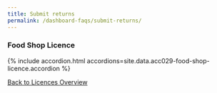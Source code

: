 ```yaml
---
title: Submit returns
permalink: /dashboard-faqs/submit-returns/
---
```


### Food Shop Licence

{% include accordion.html accordions=site.data.acc029-food-shop-licence.accordion %}

[Back to Licences Overview](/licences/)

<script src="/jquery/jquery.min.js"></script>
<script src="/jquery/resize-tables.js"></script>